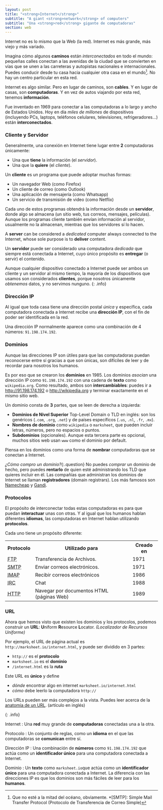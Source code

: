 ```yaml
---
layout: post
title: "<strong>Internet</strong>"
subtitle: "A giant <strong>network</strong> of computers"
subtitle: "Una <strong>red</strong> gigante de computadoras"
section: web
---
```


Internet no es lo mismo que la Web (la red). Internet es más grande, más viejo y más variado.

Imagina cómo algunos **caminos** están _interconectados_ en todo el mundo: pequeñas calles conectan a las avenidas de la ciudad que se convierten en vías que se unen a las carreteras y autopistas nacionales e internacionales. Puedes conducir desde tu casa hacia cualquier otra casa en el mundo[^1]. No hay un centro particular en esta red.

Internet es algo similar. Pero en lugar de caminos, son **cables**. Y en lugar de casas, son **computadoras**. Y en vez de autos viajando por esta red, tenemos **información**.

Fue inventado en 1969 para conectar a las computadoras a lo largo y ancho de Estados Unidos. Hoy en día _miles de millones_ de dispositivos (incluyendo PCs, laptops, teléfonos celulares, televisiones, refrigeradores...) están **interconectados**.

### Cliente y Servidor

Generalmente, una conexión en Internet tiene lugar entre **2** computadoras únicamente:

* Una que **tiene** la información (el _servidor_).
* Una que la **quiere** (el _cliente_).

Un **cliente** es un programa que puede adoptar muchas formas:

* Un navegador Web (como Firefox)
* Un cliente de correo (como Outlook)
* Una aplicación de mensajería (como Whatsapp)
* Un servicio de transmisión de video (como Netflix)

Cada uno de estos programas obtendrá la información desde un **servidor**, donde algo se almacena (un sitio web, tus correos, mensajes, películas). Aunque los programas cliente también envían información al servidor, usualmente no la almacenan, mientras que los servidores sí lo hacen.

A **server** can be considered a _dedicated_ computer always connected to the Internet, whose sole purpose is to **deliver** content.

Un **servidor** puede ser considerado una computadora _dedicada_ que siempre está conectada a Internet, cuyo único propósito es **entregar** (o servir) el contenido.

Aunque cualquier dispositivo conectado a Internet puede ser ambos un cliente y un servidor al mismo tiempo, la mayoría de los dispositivos que usamos son considerados **clientes**, porque nosotros únicamente _obtenemos_ datos, y no servimos nunguno.
{: .info}

### Dirección IP

Al igual que toda casa tiene una dirección postal _única_ y específica, cada computadora conectada a Internet recibe una **dirección IP**, con el fin de poder ser identificada en la red.

Una dirección IP normalmente aparece como una combinación de 4 números: `91.198.174.192`.

### Dominios

Aunque las direcciones IP son útiles para que las computadoras puedan reconocerse entre sí gracias a que son únicas, son difíciles de leer y de recordar para nosotros los humanos.

Es por eso que se crearon los **dominios** en 1985. Los dominios _asocian_ una dirección IP como `91.198.174.192` con una cadena de **texto** como `wikipedia.org`. Como resultado, ambos son **intercambiables**: puedes ir a <http://91.198.174.192> o <http://wikipedia.org> y terminar exactamente en el mismo sitio web.

Un dominio consta de **3** partes, que se leen de derecha a izquierda:

* **Dominios de Nivel Superior** Top-Level Domain o TLD en inglés: son los genéricos (`.com`, `.org`, `.net`) y de países específicos (`.us`, `.nl`, `.fr`, `.mx`).
* **Nombres de dominio** como `wikipedia` o `marksheet`, que pueden incluir letras, números, pero no espacios o puntos.
* **Subdominios** (opcionales). Aunque esta tercera parte es opcional, muchos sitios web usan `www` como el dominio por default.

Piensa en los dominios como una forma de **nombrar** computadoras que se conectan a Internet.

_¿Cómo compro un dominio?_{:.question}
No puedes _comprar_ un dominio de hecho, pero puedes **rentarlo** de quien esté administrando los TLD que quieres incluir en él.
Las compañías que administran los dominios de Internet se llaman **registradores** (domain registrars). Los más famosos son [Namecheap](https://www.namecheap.com/) y [Gandi](https://www.gandi.net/).

### Protocolos

El propósito de interconectar todas estas computadoras es para que puedan **interactuar** unas con otras. Y al igual que los humanos hablan diferentes **idiomas**, las computadoras en Internet hablan utilizando **protocolos**.

Cada uno tiene un propósito diferente:

<div class="table">
  <table>
    <tr>
      <th>Protocolo</th>
      <th>Utilizado para</th>
      <th>Creado en</th>
    </tr>
    <tr>
      <td>
        <abbr title="File Transfer Protocol">FTP</abbr>
      </td>
      <td>Transferencia de Archivos.</td>
      <td>1971</td>
    </tr>
    <tr>
      <td>
        <abbr title="Simple Mail Transfer Protocol">SMTP</abbr>
      </td>
      <td>Enviar correos electrónicos.</td>
      <td>1971</td>
    </tr>
    <tr>
      <td>
        <abbr title="Internet Message Access Protocol">IMAP</abbr>
      </td>
      <td>Recibir correos electrónicos</td>
      <td>1986</td>
    </tr>
    <tr>
      <td>
        <abbr title="Internet Relay Chat">IRC</abbr>
      </td>
      <td>Chat</td>
      <td>1988</td>
    </tr>
    <tr>
      <td>
        <abbr title="HyperText Transfer Protocol">HTTP</abbr>
      </td>
      <td>Navegar por documentos HTML (páginas Web)</td>
      <td>1989</td>
    </tr>
  </table>
</div>

### URL

Ahora que hemos visto que existen los dominios y los protocolos, podemos construir un **URL**: **U**niform **R**esource **L**ocator. _(Localizador de Recursos Uniforme)_

Por ejemplo, el URL de página actual es  `http://marksheet.io/internet.html`, y puede ser dividido en 3 partes:

* `http://` es el **protocolo**
* `marksheet.io` es el **dominio**
* `/internet.html` es la **ruta**

Este URL es **único** y define

* _dónde_ encontrar algo en internet `marksheet.io/internet.html`
* _cómo_ debe leerlo la computadora `http://`

Los URLs pueden ser más complejos a la vista. Puedes leer acerca de la [anatomía de un URL](http://doepud.co.uk/blog/anatomy-of-a-url). (artículo en inglés)

{: .info}

Internet
: Una **red** muy grande de **computadoras** conectadas una a la otra.

Protocolo
: Un conjunto de reglas, como un **idioma** en el que las computadoras se **comunican** entre sí. 

Dirección IP
: Una combinación de **números** como `91.198.174.192` que actúa como un **identificador único** para una computadora conectada a Internet.

Dominio
: Un **texto** como `marksheet.io`que actúa como un **identificador único** para una computadora conectada a Internet.
La diferencia con las direcciones IP es que los dominios son más fáciles de leer para los **humanos**.

[^1]: Que no esté a la mitad del océano, obviamente.
*[SMTP]: Simple Mail Transfer Protocol (Protocolo de Transferencia de Correo Simple)